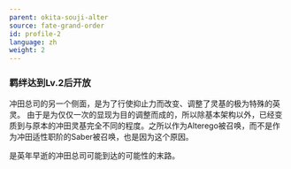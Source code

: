 ```yaml
---
parent: okita-souji-alter
source: fate-grand-order
id: profile-2
language: zh
weight: 2
---
```


### 羁绊达到Lv.2后开放

冲田总司的另一个侧面，是为了行使抑止力而改变、调整了灵基的极为特殊的英灵。
由于是为仅仅一次的显现为目的调整而成的，所以除基本架构以外，已经变质到与原本的冲田灵基完全不同的程度。之所以作为Alterego被召唤，而不是作为冲田适性职阶的Saber被召唤，也是因为这个原因。

是英年早逝的冲田总司可能到达的可能性的末路。
